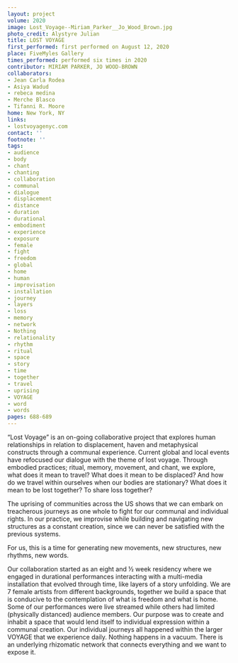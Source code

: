```yaml
---
layout: project
volume: 2020
image: Lost_Voyage--Miriam_Parker__Jo_Wood_Brown.jpg
photo_credit: Alystyre Julian
title: LOST VOYAGE
first_performed: first performed on August 12, 2020
place: FiveMyles Gallery
times_performed: performed six times in 2020
contributor: MIRIAM PARKER, JO WOOD-BROWN
collaborators:
- Jean Carla Rodea
- Asiya Wadud
- rebeca medina
- Merche Blasco
- Tifanni R. Moore
home: New York, NY
links:
- lostvoyagenyc.com
contact: ''
footnote: ''
tags:
- audience
- body
- chant
- chanting
- collaboration
- communal
- dialogue
- displacement
- distance
- duration
- durational
- embodiment
- experience
- exposure
- female
- fight
- freedom
- global
- home
- human
- improvisation
- installation
- journey
- layers
- loss
- memory
- network
- Nothing
- relationality
- rhythm
- ritual
- space
- story
- time
- together
- travel
- uprising
- VOYAGE
- word
- words
pages: 688-689
---
```


“Lost Voyage” is an on-going collaborative project that explores human relationships in relation to displacement, haven and metaphysical constructs through a communal experience. Current global and local events have refocused our dialogue with the theme of lost voyage. Through embodied practices; ritual, memory, movement, and chant, we explore, what does it mean to travel? What does it mean to be displaced? And how do we travel within ourselves when our bodies are stationary? What does it mean to be lost together? To share loss together? 

The uprising of communities across the US shows that we can embark on treacherous journeys as one whole to fight for our communal and individual rights. In our practice, we improvise while building and navigating new structures as a constant creation, since we can never be satisfied with the previous systems.  

For us, this is a time for generating new movements, new structures, new rhythms, new words.

Our collaboration started as an eight and ½ week residency where we engaged in durational performances interacting with a multi-media installation that evolved through time, like layers of a story unfolding. We are 7 female artists from different backgrounds, together we build a space that is conducive to the contemplation of what is freedom and what is home. Some of our performances were live streamed while others had limited (physically distanced) audience members. Our purpose was to create and inhabit a space that would lend itself to individual expression within a communal creation. Our individual journeys all happened within the larger VOYAGE that we experience daily. Nothing happens in a vacuum. There is an underlying rhizomatic network that connects everything and we want to expose it.